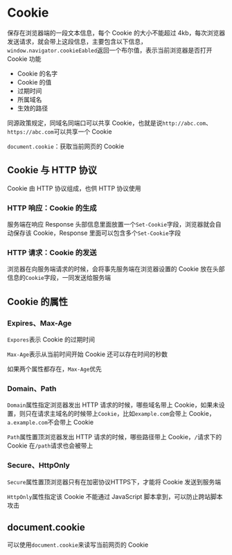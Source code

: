 # Cookie

保存在浏览器端的一段文本信息，每个 Cookie 的大小不能超过 4kb，每次浏览器发送请求，就会带上这段信息，主要包含以下信息，`window.navigator.cookieEabled`返回一个布尔值，表示当前浏览器是否打开 Cookie 功能

* Cookie 的名字
* Cookie 的值
* 过期时间
* 所属域名
* 生效的路径

同源政策规定，同域名同端口可以共享 Cookie，也就是说`http://abc.com`、`https://abc.com`可以共享一个 Cookie

`document.cookie`：获取当前网页的 Cookie

## Cookie 与 HTTP 协议

Cookie 由 HTTP 协议组成，也供 HTTP 协议使用

### HTTP 响应：Cookie 的生成

服务端在响应 Response 头部信息里面放置一个`Set-Cookie`字段，浏览器就会自动保存该 Cookie，Response 里面可以包含多个`Set-Cookie`字段

### HTTP 请求：Cookie 的发送

浏览器在向服务端请求的时候，会将事先服务端在浏览器设置的 Cookie 放在头部信息的`Cookie`字段，一同发送给服务端

## Cookie 的属性

### Expires、Max-Age

`Expores`表示 Cookie 的过期时间

`Max-Age`表示从当前时间开始 Cookie 还可以存在时间的秒数

如果两个属性都存在，`Max-Age`优先

### Domain、Path

`Domain`属性指定浏览器发出 HTTP 请求的时候，哪些域名带上 Cookie，如果未设置，则只在请求主域名的时候带上`Cookie`，比如`example.com`会带上 Cookie，`a.example.com`不会带上 Cookie

`Path`属性置顶浏览器发出 HTTP 请求的时候，哪些路径带上 Cookie，`/`请求下的 Cookie 在`/path`请求也会被带上

### Secure、HttpOnly

`Secure`属性置顶浏览器只有在加密协议HTTPS下，才能将 Cookie 发送到服务端

`HttpOnly`属性指定该 Cookie 不能通过 JavaScript 脚本拿到，可以防止跨站脚本攻击

## document.cookie

可以使用`document.cookie`来读写当前网页的 Cookie
